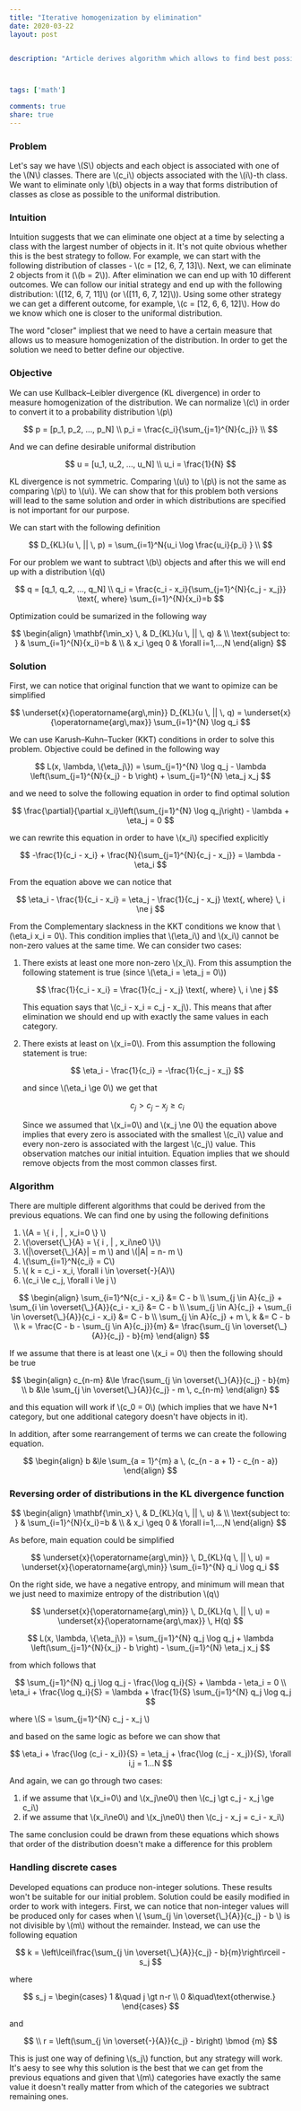```yaml
---
title: "Iterative homogenization by elimination"
date: 2020-03-22
layout: post


description: "Article derives algorithm which allows to find best possible approximation to a discret uniformal distribution when only elimination of the items is allowed."



tags: ['math']

comments: true
share: true
---
```




### Problem



Let's say we have \\(S\\) objects and each object is associated with one of the
\\(N\\) classes. There are \\(c_i\\) objects associated with the \\(i\\)-th
class. We want to eliminate only \\(b\\) objects in a way that forms
distribution of classes as close as possible to the uniformal distribution.



### Intuition



Intuition suggests that we can eliminate one object at a time by selecting a
class with the largest number of objects in it. It's not quite obvious whether
this is the best strategy to follow. For example, we can start with the
following distribution of classes - \\(c = [12, 6, 7, 13]\\). Next, we can
eliminate 2 objects from it (\\(b = 2\\)).
After elimination we can end up with 10 different outcomes. We can follow our
initial strategy and end up with the following distribution: \\([12, 6, 7,
11]\\) (or \\([11, 6, 7, 12]\\)). Using some other strategy we can get a
different outcome, for example, \\(c = [12, 6, 6, 12]\\). How do we know which
one is closer to the uniformal distribution.

The word "closer" impliest that we need to have a certain measure that allows us
to measure homogenization of the distribution. In order to get the solution we
need to better define our objective.



### Objective



We can use Kullback–Leibler divergence (KL divergence) in order to measure
homogenization of the distribution. We can normalize \\(c\\) in order to convert
it to a probability distribution \\(p\\)

$$
p = [p_1, p_2, ..., p_N] \\
p_i = \frac{c_i}{\sum_{j=1}^{N}{c_j}} \\
$$

And we can define desirable uniformal distribution

$$
u = [u_1, u_2, ..., u_N] \\
u_i = \frac{1}{N}
$$

KL divergence is not symmetric. Comparing \\(u\\) to \\(p\\) is not the same as
comparing \\(p\\) to \\(u\\). We can show that for this problem both versions
will lead to the same solution and order in which distributions are specified is
not important for our purpose.

We can start with the following definition

$$
D_{KL}(u \, || \, p) = \sum_{i=1}^N{u_i \log \frac{u_i}{p_i} } \\
$$

For our problem we want to subtract \\(b\\) objects and after this we will end
up with a distribution \\(q\\)

$$
q = [q_1, q_2, ..., q_N] \\
q_i = \frac{c_i - x_i}{\sum_{j=1}^{N}{c_j - x_j}} \text{, where}
\sum_{i=1}^{N}{x_i}=b
$$

Optimization could be sumarized in the following way

$$
\begin{align}
\mathbf{\min_x} \, & D_{KL}(u \, || \, q)  & \\
\text{subject to: } & \sum_{i=1}^{N}{x_i}=b  & \\
                    &  x_i \geq 0   & \forall i=1,...,N
\end{align}
$$



### Solution



First, we can notice that original function that we want to opimize can be
simplified

$$
\underset{x}{\operatorname{arg\,min}} D_{KL}(u \, || \, q) =
\underset{x}{\operatorname{arg\,max}} \sum_{i=1}^{N} \log q_i
$$


We can use Karush–Kuhn–Tucker (KKT) conditions in order to solve this problem.
Objective could be defined in the following way

$$
L(x, \lambda, \{\eta_j\}) = \sum_{j=1}^{N} \log q_j - \lambda
\left(\sum_{j=1}^{N}{x_j} - b \right) + \sum_{j=1}^{N} \eta_j x_j
$$

and we need to solve the following equation in order to find optimal solution

$$
\frac{\partial}{\partial x_i}\left(\sum_{j=1}^{N} \log q_j\right) - \lambda +
\eta_j = 0
$$

we can rewrite this equation in order to have \\(x_i\\) specified explicitly

$$
-\frac{1}{c_i - x_i} + \frac{N}{\sum_{j=1}^{N}{c_j - x_j}} = \lambda - \eta_i
$$

From the equation above we can notice that

$$
\eta_i - \frac{1}{c_i - x_i} = \eta_j - \frac{1}{c_j - x_j} \text{, where} \, i
\ne j
$$

From the Complementary slackness in the KKT conditions we know that \\(\eta_i
x_i = 0\\). This condition implies that \\(\eta_i\\) and \\(x_i\\) cannot be
non-zero values at the same time. We can consider two cases:

1. There exists at least one more non-zero \\(x_i\\). From this assumption the
following statement is true (since \\(\eta_i = \eta_j = 0\\))

   $$
   \frac{1}{c_i - x_i} = \frac{1}{c_j - x_j} \text{, where} \, i \ne j
   $$

   This equation says that \\(c_i - x_i = c_j - x_j\\). This means that after
elimination we should end up with exactly the same values in each category.

2. There exists at least on \\(x_i=0\\). From this assumption the following
statement is true:

   $$
   \eta_i - \frac{1}{c_i} = -\frac{1}{c_j - x_j}
   $$

   and since \\(\eta_i \ge 0\\) we get that

   $$
   c_j \gt c_j - x_j \ge c_i
   $$

   Since we assumed that \\(x_i=0\\) and \\(x_j \ne 0\\) the equation above
implies that every zero is associated with the smallest \\(c_i\\) value and
every non-zero is associated with the largest \\(c_j\\) value. This observation
matches our initial intuition. Equation implies that we should remove objects
from the most common classes first.



### Algorithm



There are multiple different algorithms that could be derived from the previous
equations. We can find one by using the following definitions

1. \\(A = \\{ i \, \| \, x_i=0 \\} \\)
2. \\(\overset{\\_}{A} = \\{ i \, \| \, x_i\ne0 \\}\\)
3. \\(\|\overset{\\_}{A}\| = m \\) and \\(\|A\| = n- m \\)
4. \\(\sum_{i=1}^N{c_i} = C\\)
5. \\( k = c_i - x_i, \forall i \in \overset{-}{A}\\)
6. \\(c_i \le c_j, \forall i \le j \\)

$$
\begin{align}
\sum_{i=1}^N{c_i - x_i} &= C - b \\
\sum_{j \in A}{c_j} + \sum_{i \in \overset{\_}{A}}{c_i - x_i} &= C - b \\
\sum_{j \in A}{c_j} + \sum_{i \in \overset{\_}{A}}{c_i - x_i} &= C - b \\
\sum_{j \in A}{c_j} + m \, k &= C - b \\
k = \frac{C - b - \sum_{j \in A}{c_j}}{m} &= \frac{\sum_{j \in
\overset{\_}{A}}{c_j} - b}{m}
\end{align}
$$

If we assume that there is at least one \\(x_i = 0\\) then the following should
be true

$$
\begin{align}
c_{n-m} &\le \frac{\sum_{j \in \overset{\_}{A}}{c_j} - b}{m} \\
b &\le \sum_{j \in \overset{\_}{A}}{c_j} - m \, c_{n-m}
\end{align}
$$

and this equation will work if \\(c_0 = 0\\) (which implies that we have N+1
category, but one additional category doesn't have objects in it).

In addition, after some rearrangement of terms we can create the following
equation.

$$
\begin{align}
b &\le \sum_{a = 1}^{m} a \, (c_{n - a + 1} - c_{n - a})
\end{align}
$$



### Reversing order of distributions in the KL divergence function



$$
\begin{align}
\mathbf{\min_x} \, & D_{KL}(q \, || \, u)  & \\
\text{subject to: } & \sum_{i=1}^{N}{x_i}=b  & \\
                    &  x_i \geq 0   & \forall i=1,...,N
\end{align}
$$

As before, main equation could be simplified

$$
\underset{x}{\operatorname{arg\,min}} \, D_{KL}(q \, || \, u) =
\underset{x}{\operatorname{arg\,min}} \sum_{i=1}^{N} q_i \log q_i
$$

On the right side, we have a negative entropy, and minimum will mean that we
just need to maximize entropy of the distribution \\(q\\)

$$
\underset{x}{\operatorname{arg\,min}} \, D_{KL}(q \, || \, u) =
\underset{x}{\operatorname{arg\,max}} \, H(q)
$$




$$
L(x, \lambda, \{\eta_j\}) = \sum_{j=1}^{N} q_j \log q_j + \lambda
\left(\sum_{j=1}^{N}{x_j} - b \right) - \sum_{j=1}^{N} \eta_j x_j
$$



from which follows that

$$
\sum_{j=1}^{N} q_j \log q_j - \frac{\log q_i}{S} + \lambda - \eta_i = 0 \\
\eta_i + \frac{\log q_i}{S} = \lambda + \frac{1}{S} \sum_{j=1}^{N} q_j \log q_j
$$

where \\(S = \sum_{j=1}^{N} c_j - x_j \\)

and based on the same logic as before we can show that

$$
\eta_i + \frac{\log (c_i - x_i)}{S} = \eta_j + \frac{\log (c_j - x_j)}{S},
\forall i,j = 1...N
$$

And again, we can go through two cases:

1. if we assume that \\(x_i=0\\) and \\(x_j\ne0\\) then \\(c_j \gt c_j - x_j \ge
c_i\\)
2. if we assume that \\(x_i\ne0\\) and \\(x_j\ne0\\) then \\(c_j - x_j = c_i -
x_i\\)

The same conclusion could be drawn from these equations which shows that order
of the distribution doesn't make a difference for this problem



### Handling discrete cases



Developed equations can produce non-integer solutions. These results won't be
suitable for our initial problem. Solution could be easily modified in order to
work with integers. First, we can notice that non-integer values will be
produced only for cases when \\( \sum_{j \in \overset{\\_}{A}}{c_j} - b \\) is
not divisible by \\(m\\) without the remainder. Instead, we can use the
following equation

$$
k = \left\lceil\frac{\sum_{j \in \overset{\_}{A}}{c_j} - b}{m}\right\rceil - s_j
$$

where

$$
s_j = \begin{cases}
1 &\quad j \gt n-r \\
0 &\quad\text{otherwise.} 
\end{cases}
$$

and

$$
\\
r = \left(\sum_{j \in \overset{-}{A}}{c_j} - b\right) \bmod {m}
$$


This is just one way of defining \\(s_j\\) function, but any strategy will work.
It's aesy to see why this solution is the best that we can get from the previous
equations and given that \\(m\\) categories have exactly the same value it
doesn't really matter from which of the categories we subtract remaining ones.




